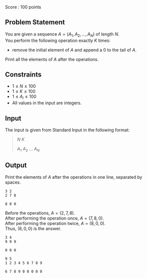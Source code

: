 Score : $100$ points

## Problem Statement

You are given a sequence $A = (A_1, A_2, \dots, A_N)$ of length $N$.<br>
You perform the following operation exactly $K$ times:

- remove the initial element of $A$ and append a $0$ to the tail of $A$.

Print all the elements of $A$ after the operations.

## Constraints

- $1 \leq N \leq 100$
- $1 \leq K \leq 100$
- $1 \leq A_i \leq 100$
- All values in the input are integers.

## Input

The input is given from Standard Input in the following format:

> $N$ $K$
> 
> $A_1$ $A_2$ $\dots$ $A_N$

## Output

Print the elements of $A$ after the operations in one line, separated by spaces.

```input1
3 2
2 7 8
```

```output1
8 0 0
```

Before the operations, $A = (2, 7, 8)$.<br>
After performing the operation once, $A = (7, 8, 0)$.<br>
After performing the operation twice, $A = (8, 0, 0)$.<br>
Thus, $(8, 0, 0)$ is the answer.

```input2
3 4
9 9 9
```

```output2
0 0 0
```

```input3
9 5
1 2 3 4 5 6 7 8 9
```

```output3
6 7 8 9 0 0 0 0 0
```